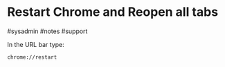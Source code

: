 # Restart Chrome and Reopen all tabs
#sysadmin #notes #support 

In the URL bar type:
```
chrome://restart
```